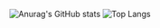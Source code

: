 ![Anurag's GitHub stats](https://github-readme-stats.vercel.app/api?username=Bicheng-guo&hide=contribs&count_private=true&show_icons=true)
![Top Langs](https://github-readme-stats.vercel.app/api/top-langs/?username=Bicheng-guo&layout=compact)
